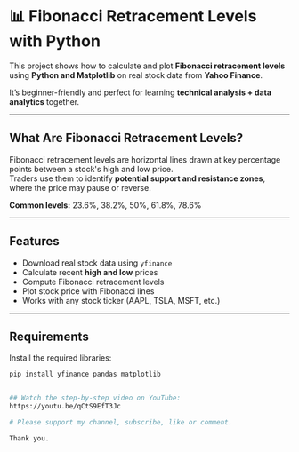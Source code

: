 # 📊 Fibonacci Retracement Levels with Python

This project shows how to calculate and plot **Fibonacci retracement levels** using **Python and Matplotlib** on real stock data from **Yahoo Finance**.  

It’s beginner-friendly and perfect for learning **technical analysis + data analytics** together.

---

## What Are Fibonacci Retracement Levels?
Fibonacci retracement levels are horizontal lines drawn at key percentage points between a stock's high and low price.  
Traders use them to identify **potential support and resistance zones**, where the price may pause or reverse.

**Common levels:** 23.6%, 38.2%, 50%, 61.8%, 78.6%

---

## Features
- Download real stock data using `yfinance`
- Calculate recent **high and low** prices
- Compute Fibonacci retracement levels
- Plot stock price with Fibonacci lines
- Works with any stock ticker (AAPL, TSLA, MSFT, etc.)

---

## Requirements
Install the required libraries:
```bash
pip install yfinance pandas matplotlib


## Watch the step-by-step video on YouTube:
https://youtu.be/qCtS9EfT3Jc

# Please support my channel, subscribe, like or comment.

Thank you. 
